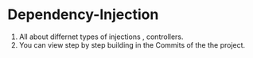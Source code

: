 # Dependency-Injection
1. All about differnet types of injections , controllers.
2. You can view step by step building in the Commits of the the project.
